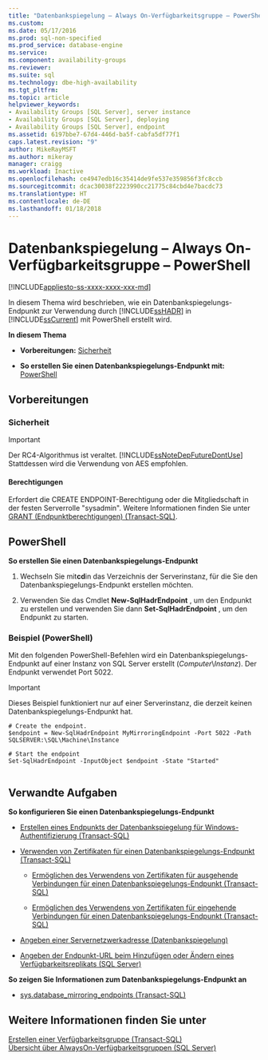 ```yaml
---
title: "Datenbankspiegelung – Always On-Verfügbarkeitsgruppe – PowerShell | Microsoft-Dokumentation"
ms.custom: 
ms.date: 05/17/2016
ms.prod: sql-non-specified
ms.prod_service: database-engine
ms.service: 
ms.component: availability-groups
ms.reviewer: 
ms.suite: sql
ms.technology: dbe-high-availability
ms.tgt_pltfrm: 
ms.topic: article
helpviewer_keywords:
- Availability Groups [SQL Server], server instance
- Availability Groups [SQL Server], deploying
- Availability Groups [SQL Server], endpoint
ms.assetid: 6197bbe7-67d4-446d-ba5f-cabfa5df77f1
caps.latest.revision: "9"
author: MikeRayMSFT
ms.author: mikeray
manager: craigg
ms.workload: Inactive
ms.openlocfilehash: ce4947edb16c35414de9fe537e359856f3fc8ccb
ms.sourcegitcommit: dcac30038f2223990cc21775c84cbd4e7bacdc73
ms.translationtype: HT
ms.contentlocale: de-DE
ms.lasthandoff: 01/18/2018
---
```

# <a name="database-mirroring---always-on-availability-groups--powershell"></a>Datenbankspiegelung – Always On-Verfügbarkeitsgruppe – PowerShell
[!INCLUDE[appliesto-ss-xxxx-xxxx-xxx-md](../../../includes/appliesto-ss-xxxx-xxxx-xxx-md.md)]

  In diesem Thema wird beschrieben, wie ein Datenbankspiegelungs-Endpunkt zur Verwendung durch [!INCLUDE[ssHADR](../../../includes/sshadr-md.md)] in [!INCLUDE[ssCurrent](../../../includes/sscurrent-md.md)] mit PowerShell erstellt wird.  
  
 **In diesem Thema**  
  
-   **Vorbereitungen:**  [Sicherheit](#Security)  
  
-   **So erstellen Sie einen Datenbankspiegelungs-Endpunkt mit:**  [PowerShell](#PowerShellProcedure)  
  
## <a name="before-you-begin"></a>Vorbereitungen  
  
###  <a name="Security"></a> Sicherheit  
  
> [!IMPORTANT]  
>  Der RC4-Algorithmus ist veraltet. [!INCLUDE[ssNoteDepFutureDontUse](../../../includes/ssnotedepfuturedontuse-md.md)] Stattdessen wird die Verwendung von AES empfohlen.  
  
####  <a name="Permissions"></a> Berechtigungen  
 Erfordert die CREATE ENDPOINT-Berechtigung oder die Mitgliedschaft in der festen Serverrolle "sysadmin". Weitere Informationen finden Sie unter [GRANT (Endpunktberechtigungen) &#40;Transact-SQL&#41;](../../../t-sql/statements/grant-endpoint-permissions-transact-sql.md).  
  
##  <a name="PowerShellProcedure"></a> PowerShell  
 **So erstellen Sie einen Datenbankspiegelungs-Endpunkt**  
  
1.  Wechseln Sie mit**cd**in das Verzeichnis der Serverinstanz, für die Sie den Datenbankspiegelungs-Endpunkt erstellen möchten.  
  
2.  Verwenden Sie das Cmdlet **New-SqlHadrEndpoint** , um den Endpunkt zu erstellen und verwenden Sie dann **Set-SqlHadrEndpoint** , um den Endpunkt zu starten.  
  
###  <a name="PShellExample"></a> Beispiel (PowerShell)  
 Mit den folgenden PowerShell-Befehlen wird ein Datenbankspiegelungs-Endpunkt auf einer Instanz von SQL Server erstellt (*Computer*\\*Instanz*). Der Endpunkt verwendet Port 5022.  
  
> [!IMPORTANT]  
>  Dieses Beispiel funktioniert nur auf einer Serverinstanz, die derzeit keinen Datenbankspiegelungs-Endpunkt hat.  
  
```  
# Create the endpoint.  
$endpoint = New-SqlHadrEndpoint MyMirroringEndpoint -Port 5022 -Path SQLSERVER:\SQL\Machine\Instance  
  
# Start the endpoint  
Set-SqlHadrEndpoint -InputObject $endpoint -State "Started"  
  
```  
  
##  <a name="RelatedTasks"></a> Verwandte Aufgaben  
 **So konfigurieren Sie einen Datenbankspiegelungs-Endpunkt**  
  
-   [Erstellen eines Endpunkts der Datenbankspiegelung für Windows-Authentifizierung &#40;Transact-SQL&#41;](../../../database-engine/database-mirroring/create-a-database-mirroring-endpoint-for-windows-authentication-transact-sql.md)  
  
-   [Verwenden von Zertifikaten für einen Datenbankspiegelungs-Endpunkt &#40;Transact-SQL&#41;](../../../database-engine/database-mirroring/use-certificates-for-a-database-mirroring-endpoint-transact-sql.md)  
  
    -   [Ermöglichen des Verwendens von Zertifikaten für ausgehende Verbindungen für einen Datenbankspiegelungs-Endpunkt &#40;Transact-SQL&#41;](../../../database-engine/database-mirroring/database-mirroring-use-certificates-for-outbound-connections.md)  
  
    -   [Ermöglichen des Verwendens von Zertifikaten für eingehende Verbindungen für einen Datenbankspiegelungs-Endpunkt &#40;Transact-SQL&#41;](../../../database-engine/database-mirroring/database-mirroring-use-certificates-for-inbound-connections.md)  
  
-   [Angeben einer Servernetzwerkadresse &#40;Datenbankspiegelung&#41;](../../../database-engine/database-mirroring/specify-a-server-network-address-database-mirroring.md)  
  
-   [Angeben der Endpunkt-URL beim Hinzufügen oder Ändern eines Verfügbarkeitsreplikats &#40;SQL Server&#41;](../../../database-engine/availability-groups/windows/specify-endpoint-url-adding-or-modifying-availability-replica.md)  
  
 **So zeigen Sie Informationen zum Datenbankspiegelungs-Endpunkt an**  
  
-   [sys.database_mirroring_endpoints &#40;Transact-SQL&#41;](../../../relational-databases/system-catalog-views/sys-database-mirroring-endpoints-transact-sql.md)  
  
## <a name="see-also"></a>Weitere Informationen finden Sie unter  
 [Erstellen einer Verfügbarkeitsgruppe &#40;Transact-SQL&#41;](../../../database-engine/availability-groups/windows/create-an-availability-group-transact-sql.md)   
 [Übersicht über AlwaysOn-Verfügbarkeitsgruppen &#40;SQL Server&#41;](../../../database-engine/availability-groups/windows/overview-of-always-on-availability-groups-sql-server.md)  
  
  
